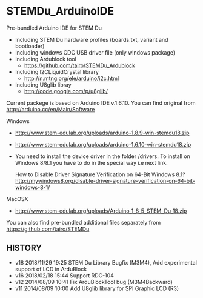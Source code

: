STEMDu_ArduinoIDE
=================

Pre-bundled Arduino IDE for STEM Du
- Including STEM Du hardware profiles (boards.txt, variant and bootloader)
- Including windows CDC USB driver file (only windows package)
- Including Ardublock tool
  - https://github.com/tairo/STEMDu_Ardublock
- Including I2CLiquidCrystal library
  - http://n.mtng.org/ele/arduino/i2c.html
- Including U8glib libray
  - http://code.google.com/p/u8glib/

Current packege is based on Arduino IDE v.1.6.10. You can find original from http://arduino.cc/en/Main/Software

Windows
* http://www.stem-edulab.org/uploads/arduino-1.8.9-win-stemdu18.zip
* http://www.stem-edulab.org/uploads/arduino-1.6.10-win-stemdu18.zip
* You need to install the device driver in the folder /drivers. To install on Windows 8/8.1 you have to do in the special way i.e next link.

	How to Disable Driver Signature Verification on 64-Bit Windows 8.1? http://mywindows8.org/disable-driver-signature-verification-on-64-bit-windows-8-1/

MacOSX
* http://www.stem-edulab.org/uploads/Arduino_1_8_5_STEM_Du_18.zip

You can also find pre-bundled additional files separately from https://github.com/tairo/STEMDu

HISTORY
-------
- v18 2018/11/29 19:25 STEM Du Library Bugfix (M3M4), Add experimental support of LCD in ArduBlock
- v16 2018/02/18 15:44 Support RDC-104
- v12 2014/08/09 10:41 Fix ArduBlockTool bug (M3M4Backward)
- v11 2014/08/09 10:00 Add U8glib library for SPI Graphic LCD (R3)
